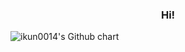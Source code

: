 <h3 align="center">Hi!</h3>
<img src="http://ghchart.rshah.org/ikun0014" alt="ikun0014's Github chart" />
